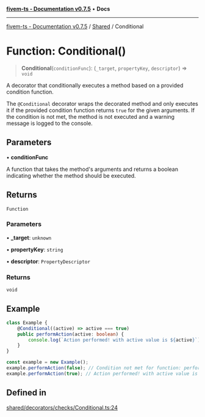 [**fivem-ts - Documentation v0.7.5**](../../../README.md) • **Docs**

***

[fivem-ts - Documentation v0.7.5](../../../README.md) / [Shared](../README.md) / Conditional

# Function: Conditional()

> **Conditional**(`conditionFunc`): (`_target`, `propertyKey`, `descriptor`) => `void`

A decorator that conditionally executes a method based on a provided condition function.

The `@Conditional` decorator wraps the decorated method and only executes it if the provided condition function
returns `true` for the given arguments. If the condition is not met, the method is not executed and a warning
message is logged to the console.

## Parameters

• **conditionFunc**

A function that takes the method's arguments and returns a boolean indicating whether the method should be executed.

## Returns

`Function`

### Parameters

• **\_target**: `unknown`

• **propertyKey**: `string`

• **descriptor**: `PropertyDescriptor`

### Returns

`void`

## Example

```ts
class Example {
    @Conditional((active) => active === true)
    public performAction(active: boolean) {
        console.log(`Action performed! with active value is ${active}`);
    }
}

const example = new Example();
example.performAction(false); // Condition not met for function: performAction
example.performAction(true); // Action performed! with active value is true
```

## Defined in

[shared/decorators/checks/Conditional.ts:24](https://github.com/Purpose-Dev/fivem-ts/blob/main/src/shared/decorators/checks/Conditional.ts#L24)

